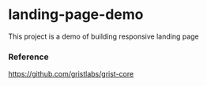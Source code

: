 # landing-page-demo

This project is a demo of building responsive landing page











### Reference

https://github.com/gristlabs/grist-core

